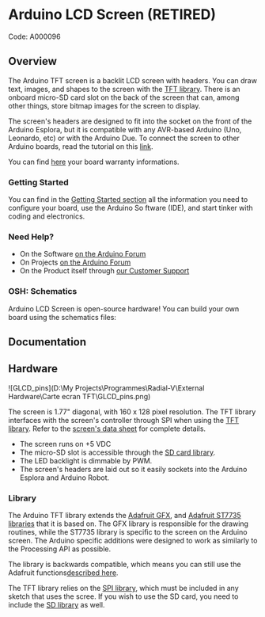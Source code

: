 # Arduino LCD Screen  (RETIRED)

Code: A000096

## Overview

The Arduino TFT screen is a backlit LCD screen with headers. You can draw text, images, and shapes to the screen with the [TFT library](https://www.arduino.cc/en/Reference/TFTLibrary). There is an onboard micro-SD card slot on the back of the screen that  can, among other things, store bitmap images for the screen to display.

The screen's headers are designed to fit into the socket on the front of the Arduino Esplora, but it is compatible with any AVR-based Arduino (Uno, Leonardo, etc) or with the Arduino Due. To connect the screen to  other Arduino boards, read the tutorial on this [link](http://arduino.cc/en/Guide/TFTtoBoards).

You can find [here](https://www.arduino.cc/en/Main/warranty) your board warranty informations.

### Getting Started

You can find in the [Getting Started section](https://www.arduino.cc/en/Guide/HomePage) all the information you need to configure your board, use the Arduino So  ftware (IDE), and start tinker with coding and electronics.

### Need Help?

- On the Software [on the Arduino Forum](https://forum.arduino.cc/index.php?board=63.0)
- On Projects [on the Arduino Forum](https://forum.arduino.cc/index.php?board=3.0)
- On the Product itself through [our Customer Support](https://store.arduino.cc/index.php?main_page=contact_us&language=en)

### OSH: Schematics

Arduino LCD Screen is open-source hardware! You can build your own board using the schematics files:

## Documentation

## Hardware

![GLCD_pins](D:\My Projects\Programmes\Radial-V\External Hardware\Carte ecran TFT\GLCD_pins.png)

The screen is 1.77" diagonal, with 160 x 128 pixel resolution. The  TFT library interfaces with the screen's controller through SPI when  using the [TFT library](https://www.arduino.cc/en/Reference/TFTLibrary). Refer to the [screen's data sheet](https://www.arduino.cc/en/uploads/Main/HTF0177SN-01-SPEC.pdf) for complete details.

- The screen runs on +5 VDC
- The micro-SD slot is accessible through the [SD card library](https://www.arduino.cc/en/Reference/SD).
- The LED backlight is dimmable by PWM.
- The screen's headers are laid out so it easily sockets into the Arduino Esplora and Arduino Robot.

### Library

The Arduino TFT library extends the [Adafruit GFX](https://github.com/adafruit/Adafruit-GFX-Library), and [Adafruit ST7735 libraries](https://github.com/adafruit/Adafruit-ST7735-Library) that it is based on. The GFX library is responsible for the drawing  routines, while the ST7735 library is specific to the screen on the  Arduino screen. The Arduino specific additions were designed to work as  similarly to the Processing API as possible.

The library is backwards compatible, which means you can still use the Adafruit functions[described here](http://learn.adafruit.com/adafruit-gfx-graphics-library/overview).

The TFT library relies on the [SPI library](https://www.arduino.cc/en/Reference/SPI), which must be included in any sketch that uses the scree. If you wish to use the SD card, you need to include the [SD library](https://www.arduino.cc/en/Reference/SD) as well.